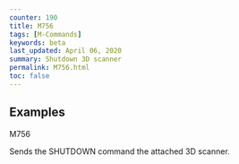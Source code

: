 ```yaml
---
counter: 190
title: M756
tags: [M-Commands] 
keywords: beta 
last_updated: April 06, 2020 
summary: Shutdown 3D scanner 
permalink: M756.html
toc: false 
---
```



## Examples

M756

Sends the SHUTDOWN command the attached 3D scanner.

